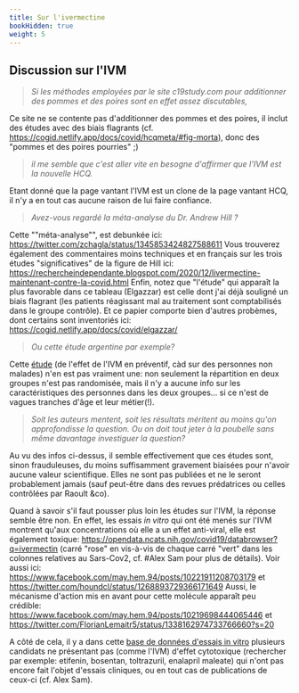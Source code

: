 ```yaml
---
title: Sur l'ivermectine
bookHidden: true
weight: 5
---
```


## **Discussion sur l'IVM**

> _Si les méthodes employées par le site c19study.com pour additionner des pommes et des poires sont en effet assez discutables,_

Ce site ne se contente pas d'additionner des pommes et des poires, il inclut des études avec des biais flagrants (cf. https://cogid.netlify.app/docs/covid/hcqmeta/#fig-morta), donc des "pommes et des poires pourries" ;)

> _il me semble que c'est aller vite en besogne d'affirmer que l'IVM est la nouvelle HCQ._

Etant donné que la page vantant l'IVM est un clone de la page vantant HCQ, il n'y a en tout cas aucune raison de lui faire confiance.

> _Avez-vous regardé la méta-analyse du Dr. Andrew Hill ?_

Cette ""méta-analyse"", est debunkée ici: https://twitter.com/zchagla/status/1345853424827588611
Vous trouverez également des commentaires moins techniques et en français sur les trois études "significatives" de la figure de Hill ici: https://rechercheindependante.blogspot.com/2020/12/livermectine-maintenant-contre-la-covid.html
Enfin, notez que "l'étude" qui apparaît la plus favorable dans ce tableau (Elgazzar) est celle dont j'ai déjà souligné un biais flagrant (les patients réagissant mal au traitement sont comptabilisés dans le groupe contrôle). Et ce papier comporte bien d'autres probèmes, dont certains sont inventoriés ici:  https://cogid.netlify.app/docs/covid/elgazzar/

> _Ou cette étude argentine par exemple?_

Cette [étude](https://medicalpressopenaccess.com/upload/1605709669_1007.pdf) (de l'effet de l'IVM en préventif, càd sur des personnes non malades) n'en est pas vraiment une: non seulement la répartition en deux groupes n'est pas randomisée, mais il n'y a aucune info sur les caractéristiques des personnes dans les deux groupes... si ce n'est de vagues tranches d'âge et leur métier(!).

> _Soit les auteurs mentent, soit les résultats méritent au moins qu'on approfondisse la question. Ou on doit tout jeter à la poubelle sans même davantage investiguer la question?_

Au vu des infos ci-dessus, il semble effectivement que ces études sont, sinon frauduleuses, du moins suffisamment gravement biaisées pour n'avoir aucune valeur scientifique. Elles ne sont pas publiées et ne le seront probablement jamais (sauf peut-être dans des revues prédatrices ou celles contrôlées par Raoult &co).

Quand à savoir s'il faut pousser plus loin les études sur l'IVM, la réponse semble être non. En effet, les essais _in vitro_ qui ont été menés sur l'IVM montrent qu'aux concentrations où elle a un effet anti-viral, elle est également toxique: https://opendata.ncats.nih.gov/covid19/databrowser?q=ivermectin (carré "rose" en vis-à-vis de chaque carré "vert" dans les colonnes relatives au Sars-Cov2, cf. #Alex Sam pour plus de détails). Voir aussi ici: https://www.facebook.com/may.hem.94/posts/10221911208703179 et https://twitter.com/houndcl/status/1268893729366171649
Aussi, le mécanisme d'action mis en avant pour cette molécule apparaît peu crédible: https://www.facebook.com/may.hem.94/posts/10219698444065446 et 
https://twitter.com/FlorianLemaitr5/status/1338162974733766660?s=20

A côté de cela, il y a dans cette [base de données d'essais in vitro](https://opendata.ncats.nih.gov/covid19/databrowser) plusieurs candidats ne présentant pas (comme l'IVM) d'effet cytotoxique (rechercher par exemple: etifenin,  bosentan, toltrazuril, enalapril maleate) qui n'ont pas encore fait l'objet d'essais cliniques, ou en tout cas de publications de ceux-ci (cf. Alex Sam).
